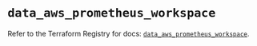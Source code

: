# `data_aws_prometheus_workspace`

Refer to the Terraform Registry for docs: [`data_aws_prometheus_workspace`](https://registry.terraform.io/providers/hashicorp/aws/6.13.0/docs/data-sources/prometheus_workspace).
